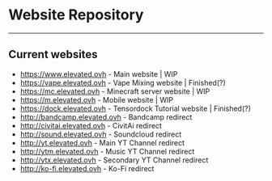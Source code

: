 # Website Repository
---
## Current websites
- https://www.elevated.ovh - Main website | WIP
- https://vape.elevated.ovh - Vape Mixing website | Finished(?)
- https://mc.elevated.ovh - Minecraft server website | WIP
- https://m.elevated.ovh - Mobile website | WIP
- https://dock.elevated.ovh - Tensordock Tutorial website | Finished(?)
- http://bandcamp.elevated.ovh - Bandcamp redirect
- http://civitai.elevated.ovh - CivitAi redirect
- http://sound.elevated.ovh - Soundcloud redirect
- http://yt.elevated.ovh - Main YT Channel redirect
- http://ytm.elevated.ovh - Music YT Channel redirect
- http://ytx.elevated.ovh - Secondary YT Channel redirect
- http://ko-fi.elevated.ovh - Ko-Fi redirect

